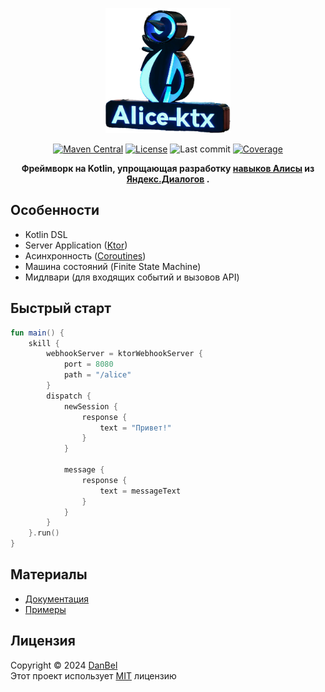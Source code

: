 <p align="center">
  <a href="https://github.com/danbeldev/alice-ktx/tree/master">
    <img width="200px" height="200px" alt="alice-skill" src="/mk-docs/docs/assets/alice-ktx.png">
  </a>
</p>

<div align="center">

[![Maven Central](https://badgen.net/badge/Maven%20Central/v1.0.0/blue?icon=github)](https://central.sonatype.com/artifact/io.github.danbeldev/alice-ktx)
[![License](https://img.shields.io/github/license/danbeldev/alice-ktx)](https://github.com/danbeldev/alice-ktx/blob/master/LICENSE)
![Last commit](https://img.shields.io/github/last-commit/danbeldev/alice-ktx)
[![Coverage](https://codecov.io/gh/username/repository/branch/main/graph/badge.svg)](https://codecov.io/gh/username/repository)

</div>
<p align="center">
    <b>
        Фреймворк на Kotlin, упрощающая разработку 
        <a target="_blank" href="https://dialogs.yandex.ru/store">навыков Алисы</a>
        из
        <a target="_blank" href="https://dialogs.yandex.ru/development">Яндекс.Диалогов</a>
        .
    </b>
</p>

## Особенности
- Kotlin DSL
- Server Application ([Ktor](https://ktor.io))
- Асинхронность ([Coroutines](https://github.com/Kotlin/kotlinx.coroutines))
- Машина состояний (Finite State Machine)
- Мидлвари (для входящих событий и вызовов API)

## Быстрый старт

```kotlin
fun main() {
    skill {
        webhookServer = ktorWebhookServer {
            port = 8080
            path = "/alice"
        }
        dispatch {
            newSession {
                response {
                    text = "Привет!"
                }
            }

            message {
                response {
                    text = messageText
                }
            }
        }
    }.run()
}
```

## Материалы
- [Документация](https://danbeldev.github.io/alice-ktx/)
- [Примеры](https://github.com/danbeldev/alice-ktx/tree/master/examples/src/main/kotlin/com/github/examples)


## Лицензия
Copyright © 2024 [DanBel](https://github.com/danbeldev) \
Этот проект использует [MIT](https://github.com/danbeldev/alice-ktx/blob/master/LICENSE) лицензию
